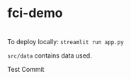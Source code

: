 # fci-demo
#
To deploy locally:
	`streamlit run app.py`

`src/data` contains data used.

Test Commit